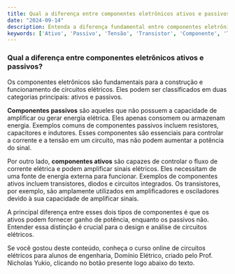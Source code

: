 ```yaml
---
title: Qual a diferença entre componentes eletrônicos ativos e passivos?
date: "2024-09-14"
description: Entenda a diferença fundamental entre componentes eletrônicos ativos e passivos no contexto de circuitos elétricos.
keywords: ['Ativo', 'Passivo', 'Tensão', 'Transistor', 'Componente', 'Transformador']
---
```


### Qual a diferença entre componentes eletrônicos ativos e passivos?

Os componentes eletrônicos são fundamentais para a construção e funcionamento de circuitos elétricos. Eles podem ser classificados em duas categorias principais: ativos e passivos. 

**Componentes passivos** são aqueles que não possuem a capacidade de amplificar ou gerar energia elétrica. Eles apenas consomem ou armazenam energia. Exemplos comuns de componentes passivos incluem resistores, capacitores e indutores. Esses componentes são essenciais para controlar a corrente e a tensão em um circuito, mas não podem aumentar a potência do sinal.

Por outro lado, **componentes ativos** são capazes de controlar o fluxo de corrente elétrica e podem amplificar sinais elétricos. Eles necessitam de uma fonte de energia externa para funcionar. Exemplos de componentes ativos incluem transistores, diodos e circuitos integrados. Os transistores, por exemplo, são amplamente utilizados em amplificadores e osciladores devido à sua capacidade de amplificar sinais.

A principal diferença entre esses dois tipos de componentes é que os ativos podem fornecer ganho de potência, enquanto os passivos não. Entender essa distinção é crucial para o design e análise de circuitos elétricos.

Se você gostou deste conteúdo, conheça o curso online de circuitos elétricos para alunos de engenharia, Domínio Elétrico, criado pelo Prof. Nicholas Yukio, clicando no botão presente logo abaixo do texto.
